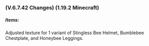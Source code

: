 ### **(V.6.7.42 Changes) (1.19.2 Minecraft)**

##### Items:
Adjusted texture for 1 variant of Stingless Bee Helmet, Bumblebee Chestplate, and Honeybee Leggings.